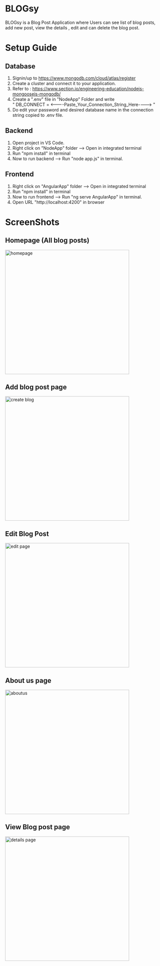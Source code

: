 # BLOGsy
BLOGsy is a Blog Post Application where Users can see list of blog posts, add new post,  view the details , edit  and can delete the blog  post.

# Setup Guide

## Database
1. Signin/up to https://www.mongodb.com/cloud/atlas/register 
2. Create a cluster and connect it to your application.
3. Refer to : https://www.section.io/engineering-education/nodejs-mongoosejs-mongodb/
4. Create a ".env" file in "NodeApp" Folder and write <br/>
  " DB_CONNECT = <----Paste_Your_Connection_String_Here----> "
6. Do edit your password and desired database name in the connection string copied to .env file.

## Backend
1. Open project in VS Code.
2. Right click on "NodeApp" folder --> Open in integrated terminal
3. Run "npm install" in terminal
4. Now to run backend --> Run "node app.js" in terminal.

## Frontend
1. Right click on "AngularApp" folder --> Open in integrated terminal
2. Run "npm install" in terminal
3. Now to run frontend --> Run "ng serve AngularApp" in terminal.
4. Open URL "http://localhost:4200" in browser 

# ScreenShots

## Homepage (All blog posts)

<img width="400" alt="homepage" src="https://user-images.githubusercontent.com/63288542/149618499-4d47585a-97e9-4897-a32d-60566c90d627.PNG">

## Add blog post page

<img width="400" alt="create blog" src="https://user-images.githubusercontent.com/63288542/149618508-64cc5186-3537-4182-8b6f-0ec000bc6bc1.PNG">

## Edit Blog Post 

<img width="400" alt="edit page" src="https://user-images.githubusercontent.com/63288542/149618513-aa6d857a-90ac-43f1-8dd3-12c20536eec7.PNG">

## About us page

<img width="400" alt="aboutus" src="https://user-images.githubusercontent.com/63288542/149618518-fd276c0f-3d11-4612-a5d0-7ecfb1914bd1.PNG">

## View Blog post page

<img width="400" alt="details page" src="https://user-images.githubusercontent.com/63288542/149618519-8cf76cd3-a01f-47f2-bc72-77f36f8291e2.PNG">
